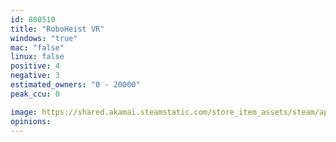 ```yaml
---
id: 800510
title: "RoboHeist VR"
windows: "true"
mac: "false"
linux: false
positive: 4
negative: 3
estimated_owners: "0 - 20000"
peak_ccu: 0

image: https://shared.akamai.steamstatic.com/store_item_assets/steam/apps/800510/header.jpg?t=1545474202
opinions:
---
```

